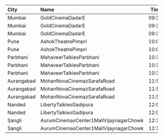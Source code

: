 | City       | Name                                   |  Time | Type        | Price | Capacity | Booked |
| :--------- | :------------------------------------- | ----: | :---------- | ----: | -------: | -----: |
| Mumbai     | GoldCinemaDadarE                       | 09:30 | Balcony     |  110₹ |      100 |      0 |
| Mumbai     | GoldCinemaDadarE                       | 09:30 | Gold        |  110₹ |      100 |      0 |
| Mumbai     | GoldCinemaDadarE                       | 09:30 | Executive   |  110₹ |      100 |      0 |
| Pune       | AshokTheatrePimpri                     | 10:00 | Balcony     |  100₹ |      100 |      0 |
| Pune       | AshokTheatrePimpri                     | 10:00 | Reserved    |   80₹ |      100 |      0 |
| Parbhani   | MahaveerTalkiesParbhani                | 10:30 | Balcony     |   70₹ |      149 |      0 |
| Parbhani   | MahaveerTalkiesParbhani                | 10:30 | DressCircle |   50₹ |      208 |      0 |
| Parbhani   | MahaveerTalkiesParbhani                | 10:30 | UpperStall  |   50₹ |      272 |      0 |
| Aurangabad | MohanNovaCinemazSarafaRoad             | 11:55 | Platinum    |  130₹ |      100 |      0 |
| Aurangabad | MohanNovaCinemazSarafaRoad             | 11:55 | Gold        |  130₹ |      100 |      0 |
| Aurangabad | MohanNovaCinemazSarafaRoad             | 11:55 | Silver      |  130₹ |      100 |      0 |
| Nanded     | LibertyTalkiesGadipura                 | 12:00 | Gold        |   60₹ |      207 |    103 |
| Nanded     | LibertyTalkiesGadipura                 | 12:00 | Silver      |   60₹ |      116 |     58 |
| Sangli     | AurumCinemasCenter1MallVijaynagarChowk | 12:30 | Gl          |  140₹ |      108 |      0 |
| Sangli     | AurumCinemasCenter1MallVijaynagarChowk | 12:30 | Sl          |  120₹ |       24 |      0 |